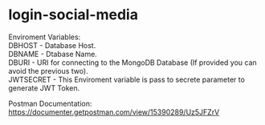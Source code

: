 # login-social-media  

Enviroment Variables:  
DBHOST - Database Host.  
DBNAME - Dtabase Name.  
DBURI - URI for connecting to the MongoDB Database (If provided you can avoid the previous two).  
JWTSECRET - This Enviroment variable is pass to secrete parameter to generate JWT Token.  
  
Postman Documentation: https://documenter.getpostman.com/view/15390289/Uz5JFZrV
